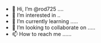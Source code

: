 - 👋 Hi, I’m @rod725 ....
- 👀 I’m interested in ..
- 🌱 I’m currently learning .....
- 💞️ I’m looking to collaborate on .....
- 📫 How to reach me ......

<!---
rod725/rod725 is a ✨ special ✨ repository because its `README.md` (this file) appears on your GitHub profile.
You can click the Preview link to take a look at your changes.
--->
